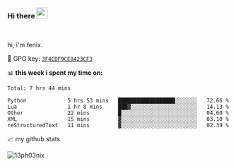 ### Hi there <img src="https://media.giphy.com/media/hvRJCLFzcasrR4ia7z/giphy.gif" width="25px">

<br />

hi, i'm fenix.

:key: GPG key: [`3F4CDF9CE8423CF3`](https://github.com/13ph03nix.gpg)


📊 **this week i spent my time on:**
<!--START_SECTION:waka-->
```text
Total: 7 hrs 44 mins

Python             5 hrs 53 mins   ██████████████████░░░░░░░   72.66 % 
Lua                1 hr 8 mins     ███▓░░░░░░░░░░░░░░░░░░░░░   14.13 % 
Other              22 mins         █░░░░░░░░░░░░░░░░░░░░░░░░   04.60 % 
XML                15 mins         ▓░░░░░░░░░░░░░░░░░░░░░░░░   03.10 % 
reStructuredText   11 mins         ▓░░░░░░░░░░░░░░░░░░░░░░░░   02.39 % 
```
<!--END_SECTION:waka-->


📈 my github stats

<a>
<img align="center" src="https://github-readme-stats.vercel.app/api?username=13ph03nix&show_icons=true&hide=stars&include_all_commits=true&theme=blueberry" alt="13ph03nix" />
</a>
